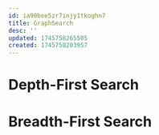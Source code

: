 ```yaml
---
id: ia90bee5zr7injy1tkoghn7
title: GraphSearch
desc: ''
updated: 1745758265505
created: 1745758203957
---
```



# Depth-First Search

# Breadth-First Search
